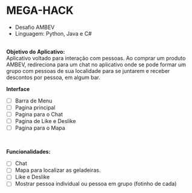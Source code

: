 # MEGA-HACK

* Desafio AMBEV
* Linguagem: Python, Java e C# <br><br>

**Objetivo do Aplicativo:** <br> 
Aplicativo voltado para interação com pessoas. Ao comprar um produto AMBEV, redireciona para um chat no aplicativo onde se pode formar um grupo com pessoas de sua localidade para se juntarem e receber descontos por pessoa, em algum bar.
<br>

**Interface**
- [ ] Barra de Menu
- [ ] Pagina principal
- [ ] Pagina para o Chat
- [ ] Pagina de Like e Deslike
- [ ] Pagina para o Mapa
<br>

**Funcionalidades:** <br>
- [ ] Chat
- [ ] Mapa para localizar as geladeiras.
- [ ] Like e Deslike 
- [ ] Mostrar pessoa individual ou pessoa em grupo (fotinho de cada)
